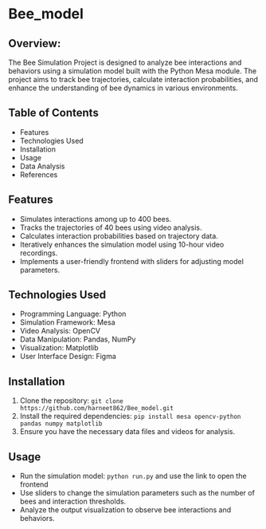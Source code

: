 # Bee_model
## Overview:
The Bee Simulation Project is designed to analyze bee interactions and behaviors using a simulation model built with the Python Mesa module. The project aims to track bee trajectories, calculate interaction probabilities, and enhance the understanding of bee dynamics in various environments.

## Table of Contents
- Features
- Technologies Used
- Installation
- Usage
- Data Analysis
- References

## Features
- Simulates interactions among up to 400 bees.
- Tracks the trajectories of 40 bees using video analysis.
- Calculates interaction probabilities based on trajectory data.
- Iteratively enhances the simulation model using 10-hour video recordings.
- Implements a user-friendly frontend with sliders for adjusting model parameters.
  
## Technologies Used
- Programming Language: Python
- Simulation Framework: Mesa
- Video Analysis: OpenCV
- Data Manipulation: Pandas, NumPy
- Visualization: Matplotlib
- User Interface Design: Figma
  
## Installation
1. Clone the repository:
`git clone https://github.com/harneet862/Bee_model.git`
2. Install the required dependencies:
`pip install mesa opencv-python pandas numpy matplotlib`
3. Ensure you have the necessary data files and videos for analysis.

## Usage
- Run the simulation model:
`python run.py`
and use the link to open the frontend
- Use sliders to change the simulation parameters such as the number of bees and interaction thresholds.
- Analyze the output visualization to observe bee interactions and behaviors.
